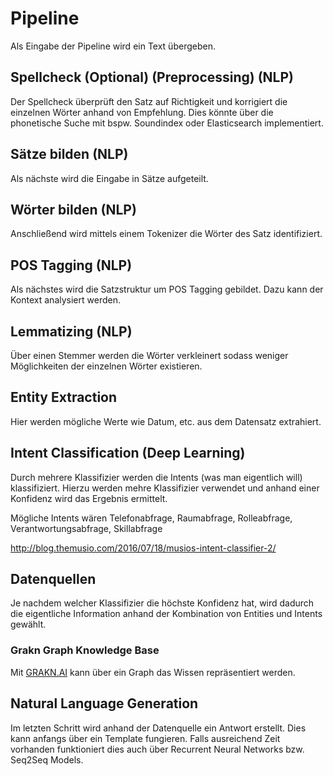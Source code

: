 # Pipeline

Als Eingabe der Pipeline wird ein Text übergeben.

## Spellcheck (Optional) (Preprocessing) (NLP)
Der Spellcheck überprüft den Satz auf Richtigkeit und korrigiert die einzelnen Wörter anhand von Empfehlung. Dies könnte über die phonetische Suche mit bspw. Soundindex oder Elasticsearch implementiert.

## Sätze bilden (NLP)
Als nächste wird die Eingabe in Sätze aufgeteilt.

## Wörter bilden (NLP)
Anschließend wird mittels einem Tokenizer die Wörter des Satz identifiziert.

## POS Tagging (NLP)
Als nächstes wird die Satzstruktur um POS Tagging gebildet. Dazu kann der Kontext analysiert werden.

## Lemmatizing (NLP)
Über einen Stemmer werden die Wörter verkleinert sodass weniger Möglichkeiten der einzelnen Wörter existieren.

## Entity Extraction
Hier werden mögliche Werte wie Datum, etc. aus dem Datensatz extrahiert.

## Intent Classification (Deep Learning)
Durch mehrere Klassifizier werden die Intents (was man eigentlich will) klassifiziert. Hierzu werden mehre Klassifizier verwendet und anhand einer Konfidenz wird das Ergebnis ermittelt.

Mögliche Intents wären Telefonabfrage, Raumabfrage, Rolleabfrage, Verantwortungsabfrage, Skillabfrage

http://blog.themusio.com/2016/07/18/musios-intent-classifier-2/

## Datenquellen

Je nachdem welcher Klassifizier die höchste Konfidenz hat, wird dadurch die eigentliche Information anhand der Kombination von Entities und Intents gewählt.

### Grakn Graph Knowledge Base

Mit [GRAKN.AI](https://grakn.ai/) kann über ein Graph das Wissen repräsentiert werden.

## Natural Language Generation

Im letzten Schritt wird anhand der Datenquelle ein Antwort erstellt. Dies kann anfangs über ein Template fungieren. Falls ausreichend Zeit vorhanden funktioniert dies auch über Recurrent Neural Networks bzw. Seq2Seq Models.
